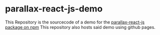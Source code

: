 # parallax-react-js-demo
This Repository is the sourcecode of a demo for the [parallax-react-js package on npm](https://github.com/juliuswaldmann/parallax-react-js)
This repository also hosts said demo using github pages.
